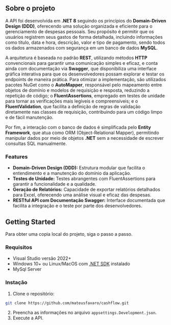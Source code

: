 ## Sobre o projeto

A API foi desenvolvida em **.NET 8** seguindo os princípios do **Domain-Driven Design (DDD)**, oferecendo uma solução organizada e eficiente para o gerenciamento de despesas pessoais. Seu propósito é permitir que os usuários registrem seus gastos de forma detalhada, incluindo informações como título, data e hora, descrição, valor e tipo de pagamento, sendo todos os dados armazenados com segurança em um banco de dados **MySQL**. 

A arquitetura é baseada no padrão **REST**, utilizando métodos **HTTP** convencionais para garantir uma comunicação simples e eficaz, e conta ainda com documentação via **Swagger**, que disponibiliza uma interface gráfica interativa para que os desenvolvedores possam explorar e testar os endpoints de maneira prática. Para otimizar a implementação, são utilizados pacotes NuGet como o **AutoMapper**, responsável pelo mapeamento entre objetos de domínio e modelos de requisição e resposta, reduzindo a repetição de código; o **FluentAssertions**, empregado em testes de unidade para tornar as verificações mais legíveis e compreensíveis; e o **FluentValidation**, que facilita a definição de regras de validação diretamente nas classes de requisição, contribuindo para um código limpo e de fácil manutenção. 

Por fim, a interação com o banco de dados é simplificada pelo **Entity Framework**, que atua como ORM (Object-Relational Mapper), permitindo manipular dados por meio de objetos **.NET** sem a necessidade de escrever consultas SQL manualmente.

### Features

- **Domain-Driven Design (DDD):** Estrutura modular que facilita o entendimento e a manutenção do domínio da aplicação.
- **Testes de Unidade:** Testes abrangentes com FluentAssertions para garantir a funcionalidade e a qualidade.
- **Geração de Relatórios:** Capacidade de exportar relatórios detalhados para Excel, oferecendo uma análise visual e eficaz das despesas.
- **RESTful API com Documentação Swagger:** Interface documentada que facilita a integração e o teste por parte dos desenvolvedores.

## Getting Started

Para obter uma copia local do projeto, siga o passo a passo.

### Requisitos

- Visual Studio versão 2022+
- Windows 10+ ou Linux/MacOS com [.NET SDK](https://dotnet.microsoft.com/en-us/download/dotnet/thank-you/sdk-8.0.414-windows-x64-installer) instalado
- MySql Server

### Instação

1. Clone o repositório: 
```sh
git clone https://github.com/mateusfavaro/cashflow.git
```

2. Preencha as informações no arquivo `appsettings.Development.json`.
3. Execute a API.